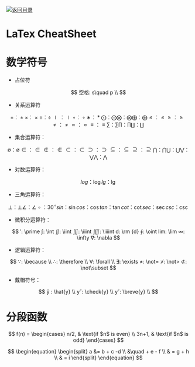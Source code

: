 [![返回目录](https://parg.co/UCb)](https://github.com/wxyyxc1992/Awesome-CheatSheet)

# LaTex CheatSheet

# 数学符号

- 占位符

$$
空格: s\quad p \\
$$

- 关系运算符

$$
±：\pm
×：\times
÷：\div
∣：\mid
∘：\circ
∗：\ast
⨀：\bigodot
⨂：\bigotimes
⨁：\bigoplus
≤：\leq
≥：\geq
≠：\neq
≈：\approx
≡：\equiv
∑：\sum
∏：\prod
∐：\coprod
$$

- 集合运算符：

$$
∅：\emptyset
∈：\in
∉：\notin
⊂：\subset
⊃：\supset
⊆：\subseteq
⊇：\supseteq
⋂：\bigcap
⋃：\bigcup
⋁：\bigvee
⋀：\bigwedge
$$

- 对数运算符：

$$
log：\log
lg：\lg
$$

- 三角运算符：

$$
⊥：\bot
∠：\angle
∘：30^\circ
sin：\sin
cos：\cos
tan：\tan
cot：\cot
sec：\sec
csc：\csc
$$

- 微积分运算符：

$$
′: \prime
∫: \int
∬: \iint
∭: \iiint
⨌: \iiiint
d: \rm {d}
∮: \oint
lim: \lim
∞: \infty
∇: \nabla
$$

- 逻辑运算符：

$$
∵: \because \\
∴: \therefore \\
∀: \forall \\
∃: \exists
≠: \not=
≯: \not>
⊄: \not\subset
$$

- 戴帽符号：

$$
ŷ : \hat{y} \\
yˇ: \check{y} \\
y˘: \breve{y} \\
$$

# 分段函数

$$
f(n) =
\begin{cases}
n/2, & \text{if $n$ is even} \\
3n+1, & \text{if $n$ is odd}
\end{cases}
$$

$$
\begin{equation}
\begin{split}
a &= b + c -d \\
&\quad + e - f \\
& = g + h \\
& = i
\end{split}
\end{equation}
$$
